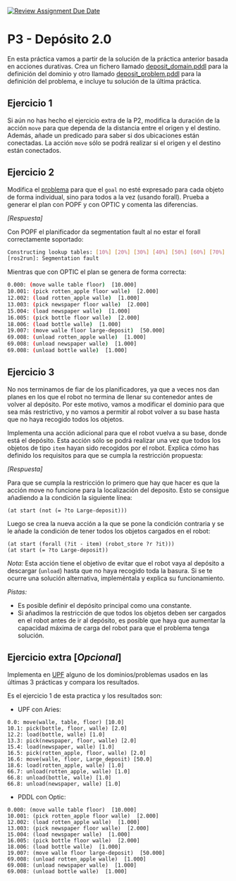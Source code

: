[![Review Assignment Due Date](https://classroom.github.com/assets/deadline-readme-button-24ddc0f5d75046c5622901739e7c5dd533143b0c8e959d652212380cedb1ea36.svg)](https://classroom.github.com/a/-Bce75SB)
# P3 - Depósito 2.0

En esta práctica vamos a partir de la solución de la práctica anterior basada en acciones durativas. Crea un fichero llamado [deposit_domain.pddl](deposit_domain.pddl) para la definición del dominio y otro llamado [deposit_problem.pddl](deposit_problem.pddl) para la definición del problema, e incluye tu solución de la última práctica.

## Ejercicio 1
Si aún no has hecho el ejercicio extra de la P2, modifica la duración de la acción `move` para que dependa de la distancia entre el origen y el destino. Además, añade un predicado para saber si dos ubicaciones están conectadas. La acción `move` sólo se podrá realizar si el origen y el destino están conectados.

## Ejercicio 2
Modifica el [problema](deposit_problem.pddl) para que el `goal` no esté expresado para cada objeto de forma individual, sino para todos a la vez (usando forall).
Prueba a generar el plan con POPF y con OPTIC y comenta las diferencias.

*[Respuesta]*

Con POPF el planificador da segmentation fault al no estar el forall correctamente soportado:
```bash
Constructing lookup tables: [10%] [20%] [30%] [40%] [50%] [60%] [70%] [80%] [90%] [100%] [110%] [120%] [130%] [140%]
[ros2run]: Segmentation fault
```

Mientras que con OPTIC el plan se genera de forma correcta:
```bash
0.000: (move walle table floor)  [10.000]
10.001: (pick rotten_apple floor walle)  [2.000]
12.002: (load rotten_apple walle)  [1.000]
13.003: (pick newspaper floor walle)  [2.000]
15.004: (load newspaper walle)  [1.000]
16.005: (pick bottle floor walle)  [2.000]
18.006: (load bottle walle)  [1.000]
19.007: (move walle floor large-deposit)  [50.000]
69.008: (unload rotten_apple walle)  [1.000]
69.008: (unload newspaper walle)  [1.000]
69.008: (unload bottle walle)  [1.000]
```


## Ejercicio 3
No nos terminamos de fiar de los planificadores, ya que a veces nos dan planes en los que el robot no termina de llenar su contenedor antes de volver al depósito.
Por este motivo, vamos a modificar el dominio para que sea más restrictivo, y no vamos a permitir al robot volver a su base hasta que no haya recogido todos los objetos.

Implementa una acción adicional para que el robot vuelva a su base, donde está el depósito. Esta acción sólo se podrá realizar una vez que todos los objetos de tipo `item` hayan sido recogidos por el robot.
Explica cómo has definido los requisitos para que se cumpla la restricción propuesta:


*[Respuesta]*

Para que se cumpla la restricción lo primero que hay que hacer es que la acción move no funcione para la localización del deposito. Esto se consigue añadiendo a la condición la siguiente línea:
```pddl
(at start (not (= ?to Large-deposit)))
```

Luego se crea la nueva acción a la que se pone la condición contraria y se le añade la condición de tener todos los objetos cargados en el robot:
```pddl
(at start (forall (?it - item) (robot_store ?r ?it)))
(at start (= ?to Large-deposit))
```

*Nota:* Esta acción tiene el objetivo de evitar que el robot vaya al depósito a descargar (`unload`) hasta que no haya recogido toda la basura. Si se te ocurre una solución alternativa, impleméntala y explica su funcionamiento.

*Pistas:*
* Es posible definir el depósito principal como una constante.
* Si añadimos la restricción de que todos los objetos deben ser cargados en el robot antes de ir al depósito, es posible que haya que aumentar la capacidad máxima de carga del robot para que el problema tenga solución.



## Ejercicio extra [*Opcional*]
Implementa en [UPF](https://unified-planning.readthedocs.io/en/latest/) alguno de los dominios/problemas usados en las últimas 3 prácticas y compara los resultados.

Es el ejercicio 1 de esta practica y los resultados son:

- UPF con Aries:
```pddl
0.0: move(walle, table, floor) [10.0]
10.1: pick(bottle, floor, walle) [2.0]
12.2: load(bottle, walle) [1.0]
13.3: pick(newspaper, floor, walle) [2.0]
15.4: load(newspaper, walle) [1.0]
16.5: pick(rotten_apple, floor, walle) [2.0]
16.6: move(walle, floor, Large_deposit) [50.0]
18.6: load(rotten_apple, walle) [1.0]
66.7: unload(rotten_apple, walle) [1.0]
66.8: unload(bottle, walle) [1.0]
66.8: unload(newspaper, walle) [1.0]
```
- PDDL con Optic:
```pddl
0.000: (move walle table floor)  [10.000]
10.001: (pick rotten_apple floor walle)  [2.000]
12.002: (load rotten_apple walle)  [1.000]
13.003: (pick newspaper floor walle)  [2.000]
15.004: (load newspaper walle)  [1.000]
16.005: (pick bottle floor walle)  [2.000]
18.006: (load bottle walle)  [1.000]
19.007: (move walle floor large-deposit)  [50.000]
69.008: (unload rotten_apple walle)  [1.000]
69.008: (unload newspaper walle)  [1.000]
69.008: (unload bottle walle)  [1.000]
```
